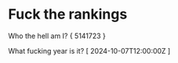 # Fuck the rankings

Who the hell am I?
{ 5141723 }

What fucking year is it?
[ 2024-10-07T12:00:00Z ]

